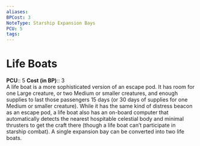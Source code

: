 ```yaml
---
aliases: 
BPCost: 3
NoteType: Starship Expansion Bays
PCU: 5
tags: 
---
```


# Life Boats

**PCU**:: 5
**Cost (in BP)**:: 3  
A life boat is a more sophisticated version of an escape pod. It has room for one Large creature, or two Medium or smaller creatures, and enough supplies to last those passengers 15 days (or 30 days of supplies for one Medium or smaller creature). While it has the same kind of distress beacon as an escape pod, a life boat also has an on-board computer that automatically detects the nearest hospitable celestial body and minimal thrusters to get the craft there (though a life boat can’t participate in starship combat). A single expansion bay can be converted into two life boats.